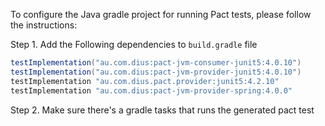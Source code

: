 To configure the Java gradle project for running Pact tests, please follow the instructions:

Step 1. Add the Following dependencies to `build.gradle` file

```groovy
testImplementation("au.com.dius:pact-jvm-consumer-junit5:4.0.10")
testImplementation("au.com.dius:pact-jvm-provider-junit5:4.0.10")
testImplementation "au.com.dius.pact.provider:junit5:4.2.10"
testImplementation "au.com.dius:pact-jvm-provider-spring:4.0.0"
```

Step 2.  Make sure there's a gradle tasks that runs the generated pact test

